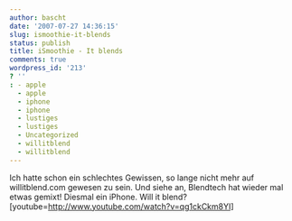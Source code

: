 ```yaml
---
author: bascht
date: '2007-07-27 14:36:15'
slug: ismoothie-it-blends
status: publish
title: iSmoothie - It blends
comments: true
wordpress_id: '213'
? ''
: - apple
  - apple
  - iphone
  - iphone
  - lustiges
  - lustiges
  - Uncategorized
  - willitblend
  - willitblend
---
```


Ich hatte schon ein schlechtes Gewissen, so lange nicht mehr auf
willitblend.com gewesen zu sein. Und siehe an, Blendtech hat wieder
mal etwas gemixt! Diesmal ein iPhone. Will it blend?
[youtube=http://www.youtube.com/watch?v=qg1ckCkm8YI]


